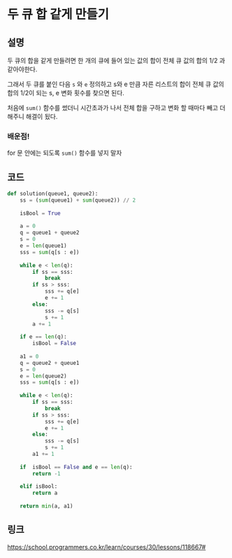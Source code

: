 # 두 큐 합 같게 만들기
## 설명
두 큐의 합을 같게 만들려면 한 개의 큐에 들어 있는 값의 합이 전체 큐 값의 합의 1/2 과 같아야한다.

그래서 두 큐를 붙인 다음 `s` 와 `e` 정의하고 s와 e 만큼 자른 리스트의 합이 전체 큐 값의 합의 1/2이 되는 s, e 변화 횟수를 찾으면 된다.

처음에 `sum()` 함수를 썼더니 시간초과가 나서 전체 합을 구하고 변화 할 때마다 빼고 더해주니 해결이 됬다.

### 배운점!
for 문 안에는 되도록 `sum()` 함수를 넣지 말자

## 코드
```python
def solution(queue1, queue2):
    ss = (sum(queue1) + sum(queue2)) // 2
    
    isBool = True
    
    a = 0
    q = queue1 + queue2
    s = 0
    e = len(queue1)
    sss = sum(q[s : e])
    
    while e < len(q):
        if ss == sss:
            break
        if ss > sss:
            sss += q[e]
            e += 1
        else:
            sss -= q[s]
            s += 1
        a += 1
        
    if e == len(q):
        isBool = False
        
    a1 = 0
    q = queue2 + queue1
    s = 0
    e = len(queue2)
    sss = sum(q[s : e])
    
    while e < len(q):
        if ss == sss:
            break
        if ss > sss:
            sss += q[e]
            e += 1
        else:
            sss -= q[s]
            s += 1
        a1 += 1    
        
    if  isBool == False and e == len(q):
        return -1
    
    elif isBool:
        return a
    
    return min(a, a1)
```

## 링크
https://school.programmers.co.kr/learn/courses/30/lessons/118667#